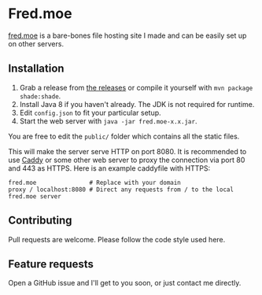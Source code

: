 # Fred.moe
[fred.moe](https://fred.moe/) is a bare-bones file hosting site I made and can be easily set up on other servers.

## Installation
1. Grab a release from [the releases](https://github.com/Frederikam/fred.moe/releases) or compile it yourself with `mvn package shade:shade`.
2. Install Java 8 if you haven't already. The JDK is not required for runtime.
3. Edit `config.json` to fit your particular setup.
4. Start the web server with `java -jar fred.moe-x.x.jar`.

You are free to edit the `public/` folder which contains all the static files.

This will make the server serve HTTP on port 8080. It is recommended to use [Caddy](https://caddyserver.com/) or some other web server to proxy the connection via port 80 and 443 as HTTPS. Here is an example caddyfile with HTTPS:
```
fred.moe               # Replace with your domain
proxy / localhost:8080 # Direct any requests from / to the local fred.moe server 
```

## Contributing
Pull requests are welcome. Please follow the code style used here.

## Feature requests
Open a GitHub issue and I'll get to you soon, or just contact me directly. 
